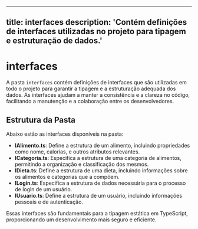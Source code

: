 
---
title: interfaces
description: 'Contém definições de interfaces utilizadas no projeto para tipagem e estruturação de dados.'
---

# interfaces

A pasta `interfaces` contém definições de interfaces que são utilizadas em todo o projeto para garantir a tipagem e a estruturação adequada dos dados. As interfaces ajudam a manter a consistência e a clareza no código, facilitando a manutenção e a colaboração entre os desenvolvedores.

## Estrutura da Pasta

Abaixo estão as interfaces disponíveis na pasta:

- **IAlimento.ts**: Define a estrutura de um alimento, incluindo propriedades como nome, calorias, e outros atributos relevantes.
- **ICategoria.ts**: Especifica a estrutura de uma categoria de alimentos, permitindo a organização e classificação dos mesmos.
- **IDieta.ts**: Define a estrutura de uma dieta, incluindo informações sobre os alimentos e categorias que a compõem.
- **ILogin.ts**: Especifica a estrutura de dados necessária para o processo de login de um usuário.
- **IUsuario.ts**: Define a estrutura de um usuário, incluindo informações pessoais e de autenticação.

Essas interfaces são fundamentais para a tipagem estática em TypeScript, proporcionando um desenvolvimento mais seguro e eficiente.
